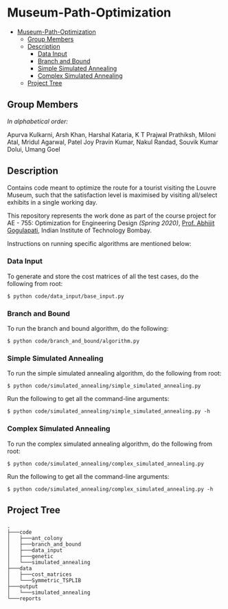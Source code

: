 # Museum-Path-Optimization

- [Museum-Path-Optimization](#museum-path-optimization)
  - [Group Members](#group-members)
  - [Description](#description)
    - [Data Input](#data-input)
    - [Branch and Bound](#branch-and-bound)
    - [Simple Simulated Annealing](#simple-simulated-annealing)
    - [Complex Simulated Annealing](#complex-simulated-annealing)
  - [Project Tree](#project-tree)

## Group Members
*In alphabetical order:*

Apurva Kulkarni, Arsh Khan, Harshal Kataria, K T Prajwal Prathiksh, Miloni Atal, Mridul Agarwal, Patel Joy Pravin Kumar, Nakul Randad, Souvik Kumar Dolui, Umang Goel

## Description
Contains code meant to optimize the route for a tourist visiting the Louvre Museum, such that the satisfaction level is maximised by visiting all/select exhibits in a single working day. 

This repository represents the work done as part of the course project for AE - 755: Optimization for Engineering Design *(Spring 2020)*, [Prof. Abhijit Gogulapati](https://www.aero.iitb.ac.in/home/people/faculty/abhijit), Indian Institute of Technology Bombay.

Instructions on running specific algorithms are mentioned below:

### Data Input
To generate and store the cost matrices of all the test cases, do the following from root:
```
$ python code/data_input/base_input.py
```

### Branch and Bound
To run the branch and bound algorithm, do the following:
```
$ python code/branch_and_bound/algorithm.py
```

### Simple Simulated Annealing

To run the simple simulated annealing algorithm, do the following from root:
```
$ python code/simulated_annealing/simple_simulated_annealing.py
```

Run the following to get all the command-line arguments:
```
$ python code/simulated_annealing/simple_simulated_annealing.py -h
```

### Complex Simulated Annealing

To run the complex simulated annealing algorithm, do the following from root:
```
$ python code/simulated_annealing/complex_simulated_annealing.py
```

Run the following to get all the command-line arguments:
```
$ python code/simulated_annealing/complex_simulated_annealing.py -h
```

## Project Tree
```
.
├───code
│   ├───ant_colony
│   ├───branch_and_bound
│   ├───data_input
│   ├───genetic
│   └───simulated_annealing
├───data
│   ├───cost_matrices
│   └───Symmetric_TSPLIB
├───output
│   └───simulated_annealing
└───reports
```
